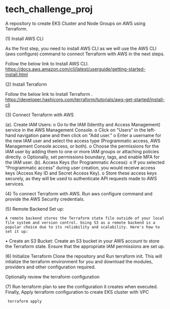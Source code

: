 # tech_challenge_proj

A repository to create EKS Cluster and Node Groups on AWS using Terraform.

(1) Install AWS CLI

As the first step, you need to install AWS CLI as we will use the AWS CLI (aws configure) command to connect Terraform with AWS in the next steps.

Follow the below link to Install AWS CLI.
https://docs.aws.amazon.com/cli/latest/userguide/getting-started-install.html

(2) Install Terraform

 Follow the below link to Install Terraform .
https://developer.hashicorp.com/terraform/tutorials/aws-get-started/install-cli

(3) Connect Terraform with AWS

(a).	Create IAM Users:
    o	Go to the IAM (Identity and Access Management) service in the AWS Management Console.
    o	Click on "Users" in the left-hand navigation pane and then click on "Add user."
    o	Enter a username for the new IAM user and select the access type (Programmatic access, AWS Management Console access, or both).
    o	Choose the permissions for the IAM user by adding them to one or more IAM groups or attaching policies directly.
    o	Optionally, set permissions boundary, tags, and enable MFA for the IAM user.
(b).	Access Keys (for Programmatic Access):
   o	If you selected "Programmatic access" during user creation, you would receive access keys (Access Key ID and Secret Access Key).
   o	Store these access keys securely, as they will be used to authenticate API requests made to AWS services.


(4) To connect Terraform with AWS. Run aws configure command and provide the AWS Security credentials.

(5) Remote Backend Set up:

    A remote backend stores the Terraform state file outside of your local file system and version control. Using S3 as a remote backend is a popular choice due to its reliability and scalability. Here's how to set it up:
•	Create an S3 Bucket: Create an S3 bucket in your AWS account to store the Terraform state. Ensure that the appropriate IAM permissions are set up.

(6) Initialize Terraform
      Clone the repository and Run terraform init. This will intialize the terraform environment for you and download the modules, providers 
    and other configuration required.

Optionally review the terraform configuration

(7) Run terraform plan to see the configuration it creates when executed.
    Finally, Apply terraform configuration to create EKS cluster with VPC

     terraform apply


